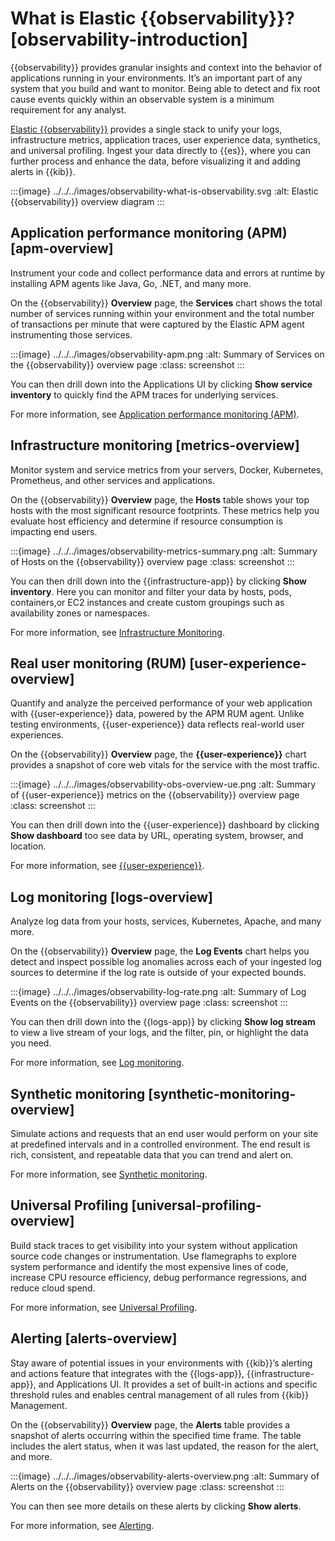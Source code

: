 # What is Elastic {{observability}}? [observability-introduction]

{{observability}} provides granular insights and context into the behavior of applications running in your environments. It’s an important part of any system that you build and want to monitor. Being able to detect and fix root cause events quickly within an observable system is a minimum requirement for any analyst.

[Elastic {{observability}}](https://www.elastic.co/observability) provides a single stack to unify your logs, infrastructure metrics, application traces, user experience data, synthetics, and universal profiling. Ingest your data directly to {{es}}, where you can further process and enhance the data, before visualizing it and adding alerts in {{kib}}.

:::{image} ../../../images/observability-what-is-observability.svg
:alt: Elastic {{observability}} overview diagram
:::


## Application performance monitoring (APM) [apm-overview]

Instrument your code and collect performance data and errors at runtime by installing APM agents like Java, Go, .NET, and many more.

On the {{observability}} **Overview** page, the **Services** chart shows the total number of services running within your environment and the total number of transactions per minute that were captured by the Elastic APM agent instrumenting those services.

:::{image} ../../../images/observability-apm.png
:alt: Summary of Services on the {{observability}} overview page
:class: screenshot
:::

You can then drill down into the Applications UI by clicking **Show service inventory** to quickly find the APM traces for underlying services.

For more information, see [Application performance monitoring (APM)](../../../solutions/observability/apps/application-performance-monitoring-apm.md).


## Infrastructure monitoring [metrics-overview]

Monitor system and service metrics from your servers, Docker, Kubernetes, Prometheus, and other services and applications.

On the {{observability}} **Overview** page, the **Hosts** table shows your top hosts with the most significant resource footprints. These metrics help you evaluate host efficiency and determine if resource consumption is impacting end users.

:::{image} ../../../images/observability-metrics-summary.png
:alt: Summary of Hosts on the {{observability}} overview page
:class: screenshot
:::

You can then drill down into the {{infrastructure-app}} by clicking **Show inventory**. Here you can monitor and filter your data by hosts, pods, containers,or EC2 instances and create custom groupings such as availability zones or namespaces.

For more information, see [Infrastructure Monitoring](/solutions/observability/infra-and-hosts/analyze-infrastructure-host-metrics.md).


## Real user monitoring (RUM) [user-experience-overview]

Quantify and analyze the perceived performance of your web application with {{user-experience}} data, powered by the APM RUM agent. Unlike testing environments, {{user-experience}} data reflects real-world user experiences.

On the {{observability}} **Overview** page, the **{{user-experience}}** chart provides a snapshot of core web vitals for the service with the most traffic.

:::{image} ../../../images/observability-obs-overview-ue.png
:alt: Summary of {{user-experience}} metrics on the {{observability}} overview page
:class: screenshot
:::

You can then drill down into the {{user-experience}} dashboard by clicking **Show dashboard** too see data by URL, operating system, browser, and location.

For more information, see [{{user-experience}}](../../../solutions/observability/apps/real-user-monitoring-user-experience.md).


## Log monitoring [logs-overview]

Analyze log data from your hosts, services, Kubernetes, Apache, and many more.

On the {{observability}} **Overview** page, the **Log Events** chart helps you detect and inspect possible log anomalies across each of your ingested log sources to determine if the log rate is outside of your expected bounds.

:::{image} ../../../images/observability-log-rate.png
:alt: Summary of Log Events on the {{observability}} overview page
:class: screenshot
:::

You can then drill down into the {{logs-app}} by clicking **Show log stream** to view a live stream of your logs, and the filter, pin, or highlight the data you need.

For more information, see [Log monitoring](../../../solutions/observability/logs/explore-logs.md).


## Synthetic monitoring [synthetic-monitoring-overview]

Simulate actions and requests that an end user would perform on your site at predefined intervals and in a controlled environment. The end result is rich, consistent, and repeatable data that you can trend and alert on.

For more information, see [Synthetic monitoring](../../../solutions/observability/apps/synthetic-monitoring.md).


## Universal Profiling [universal-profiling-overview]

Build stack traces to get visibility into your system without application source code changes or instrumentation. Use flamegraphs to explore system performance and identify the most expensive lines of code, increase CPU resource efficiency, debug performance regressions, and reduce cloud spend.

For more information, see [Universal Profiling](../../../solutions/observability/infra-and-hosts/universal-profiling.md).


## Alerting [alerts-overview]

Stay aware of potential issues in your environments with {{kib}}’s alerting and actions feature that integrates with the {{logs-app}}, {{infrastructure-app}}, and Applications UI. It provides a set of built-in actions and specific threshold rules and enables central management of all rules from {{kib}} Management.

On the {{observability}} **Overview** page, the **Alerts** table provides a snapshot of alerts occurring within the specified time frame. The table includes the alert status, when it was last updated, the reason for the alert, and more.

:::{image} ../../../images/observability-alerts-overview.png
:alt: Summary of Alerts on the {{observability}} overview page
:class: screenshot
:::

You can then see more details on these alerts by clicking **Show alerts**.

For more information, see [Alerting](../../../solutions/observability/incident-management/alerting.md).
